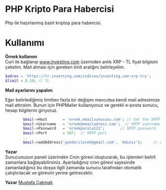 # PHP Kripto Para Habercisi
Php ile hazırlanmış basit kriptop para habercisi.


# Kullanımı

**Örnek kullanım**<br>
Curl ile bağlanıp www.investing.com üzerinden anlık XRP - TL  fiyat bilgisini çekelim. Mail atması için gereken limit aralığını belirleyelim.

``` php
$adres = 'https://tr.investing.com/indices/investing.com-xrp-try';
$limit = 0.19; // TL
```

**Mail ayarlarını yapalım**<br>

Eğer belirlediğimiz limitten fazla bir değişim mevcutsa kendi mail adresimize mail attıralım. Bunun için PHPMailer kullanıyoruz ve gerekli e-posta sunucu, hesap bilgilerini giriyoruz.

``` php
        $mail->Host       = 'ornek.emailsunucusu.com'; // Set the SMTP server to send through
        $mail->Username   = 'ornek@emailadresi.com';  // SMTP username
        $mail->Password   = 'ornekparola123';       // SMTP password
        $mail->Port       = 587;  // SMTP port
        ..
        $mail->addAddress('gonderilecek@gmail.com', 'Adınız');     // Add a recipient
```
**Yazar** <br>
Sunucunuzun paneli üzerinden Cron görevi oluşturarak, bu işlemleri belirli zamanlara bağlayabilirsiniz. Ayarladığınız cron görevi sayesinde zamanladığınız bu dosya ilgili zamanda sunucu tarafından otomatik çalıştırılacak ve görevini yerine getirecektir. 

**Yazar**
[Mustafa Çakmak](http://www.gunlukyaz.com/)
